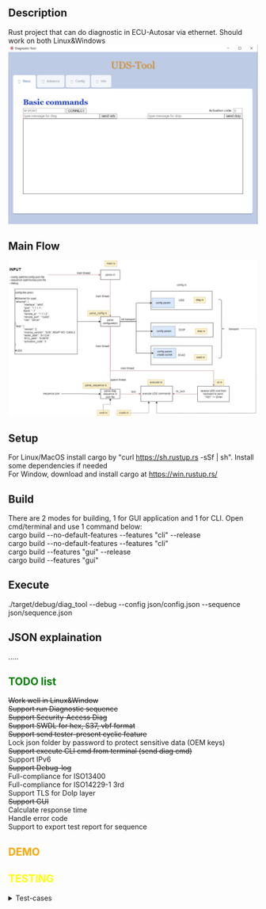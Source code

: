 ## Description
Rust project that can do diagnostic in ECU-Autosar via ethernet.
Should work on both Linux&Windows
![GUI](documents/GUI.jpg)

## Main Flow
![main_flow](documents/main_flow.jpg)

## Setup
For Linux/MacOS install cargo by "curl https://sh.rustup.rs -sSf | sh". Install some dependencies if needed</br>
For Window, download and install cargo at https://win.rustup.rs/</br>

## Build
There are 2 modes for building, 1 for GUI application and 1 for CLI. Open cmd/terminal and use 1 command below:</br>
cargo build --no-default-features --features "cli" --release</br>
cargo build --no-default-features --features "cli"</br>
cargo build --features "gui" --release</br>
cargo build --features "gui"</br>

## Execute
./target/debug/diag_tool --debug --config json/config.json --sequence json/sequence.json

## JSON explaination
.....

## <span style="color: green;">TODO list</span>

<summary><s>Work well in Linux&Window</s></summary>
<summary><s>Support run Diagnostic sequence</s></summary>
<summary><s>Support Security-Access Diag</s></summary>
<summary><s>Support SWDL for hex, S37, vbf format</s></summary>
<summary><s>Support send tester-present cyclic feature</s></summary>
<summary>Lock json folder by password to protect sensitive data (OEM keys)</summary>
<summary><s>Support execute CLI cmd from terminal (send diag cmd)</s></summary>
<summary>Support IPv6</summary>
<summary><s>Support Debug-log</s></summary>
<summary>Full-compliance for ISO13400</summary>
<summary>Full-compliance for ISO14229-1 3rd</summary>
<summary>Support TLS for DoIp layer</summary>
<summary><s>Support GUI</s></summary>
<summary>Calculate response time</summary>
<summary>Handle error code</summary>
<summary>Support to export test report for sequence</summary>

## <span style="color: orange;">DEMO</span>

## <span style="color: yellow;">TESTING</span>
<details>
    <summary>Test-cases</summary>
</details>
